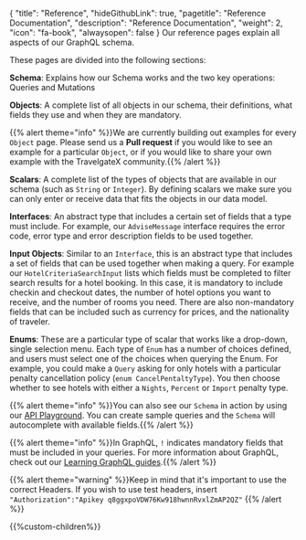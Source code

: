 {
  "title": "Reference",
  "hideGithubLink": true,
	"pagetitle": "Reference Documentation",
  "description": "Reference Documentation",
  "weight": 2,
  "icon": "fa-book",
  "alwaysopen": false
}
Our reference pages explain all aspects of our GraphQL schema.

These pages are divided into the following sections:

**Schema**: Explains how our Schema works and the two key operations: Queries and Mutations

**Objects**: A complete list of all objects in our schema, their definitions, what fields they use and when they are mandatory.

{{% alert theme="info" %}}We are currently building out examples for every `Object` page. Please send us a **Pull request** if you would like to see an example for a particular `Object`, or if you would like to share your own example with the TravelgateX community.{{% /alert %}}

**Scalars**: A complete list of the types of objects that are available in our schema (such as `String` or `Integer`). By defining scalars we make sure you can only enter or receive data that fits the objects in our data model.

**Interfaces**: An abstract type that includes a certain set of fields that a type must include. For example, our `AdviseMessage` interface requires the error code, error type and error description fields to be used together.

**Input Objects**: Similar to an `Interface`, this is an abstract type that includes a set of fields that can be used together when making a query. For example our `HotelCriteriaSearchInput` lists which fields must be completed to filter search results for a hotel booking. In this case, it is mandatory to include checkin and checkout dates, the number of hotel options you want to receive, and the number of rooms you need. There are also non-mandatory fields that can be included such as currency for prices, and the nationality of traveler.

**Enums**: These are a particular type of scalar that works like a drop-down, single selection menu. Each type of `Enum` has a number of choices defined, and users must select one of the choices when querying the Enum. For example, you could make a `Query` asking for only hotels with a particular penalty cancellation policy (`enum CancelPentaltyType`). You then choose whether to see hotels with either a `Nights`, `Percent` or `Import` penalty type.

{{% alert theme="info" %}}You can also see our `Schema` in action by using our <a href="https://api.travelgatex.com/">API Playground</a>. You can create sample queries and the `Schema` will autocomplete with available fields.{{% /alert %}}

{{% alert theme="info" %}}In GraphQL, `!` indicates mandatory fields that must be included in your queries. For more information about GraphQL, check out our <a href="https://docs.travelgatex.com/learning-graphql/">Learning GraphQL guides</a>.{{% /alert %}}

{{% alert theme="warning" %}}Keep in mind that it's important to use the correct Headers.
If you wish to use test headers, insert `"Authorization":"Apikey q8ggxpoVDW76Kw918hwnnRvxlZmAP2QZ"`
{{% /alert %}}

{{%custom-children%}}
